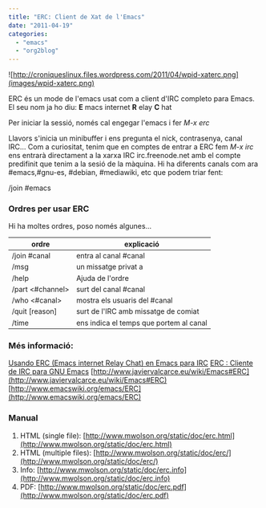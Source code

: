```yaml
---
title: "ERC: Client de Xat de l'Emacs"
date: "2011-04-19"
categories: 
  - "emacs"
  - "org2blog"
---
```


![http://croniqueslinux.files.wordpress.com/2011/04/wpid-xaterc.png](images/wpid-xaterc.png)

ERC és un mode de l'emacs usat com a client d'IRC completo para Emacs. El seu nom ja ho diu: **E** macs internet **R** elay **C** hat

Per iniciar la sessió, només cal engegar l'emacs i fer _M-x erc_

Llavors s'inicia un minibuffer i ens pregunta el nick, contrasenya, canal IRC… Com a curiositat, tenim que en comptes de entrar a ERC fem _M-x irc_ ens entrarà directament a la xarxa IRC irc.freenode.net amb el compte predifinit que tenim a la sesió de la màquina. Hi ha diferents canals com ara #emacs,#gnu-es, #debian, #mediawiki, etc que podem triar fent:

/join #emacs

### Ordres per usar ERC

Hi ha moltes ordres, poso només algunes…

| ordre | explicació |
| --- | --- |
| /join #canal | entra al canal #canal |
| /msg <nickname> <message> | un missatge privat <message> a <nickname> |
| /help <keyword> | Ajuda de l'ordre <keyword> |
| /part <#channel> | surt del canal #canal |
| /who <#canal> | mostra els usuaris del #canal |
| /quit \[reason\] | surt de l'IRC amb missatge de comiat |
| /time | ens indica el temps que portem al canal |

### Més informació:

[Usando ERC (Emacs internet Relay Chat) en Emacs para IRC](http://www.blackhats.es/wordpress/?p=45) [ERC : Cliente de IRC para GNU Emacs](http://ovruni.wordpress.com/2011/03/30/erc-cliente-de-irc-para-gnu-emacs/) [http://www.javiervalcarce.eu/wiki/Emacs#ERC](http://www.javiervalcarce.eu/wiki/Emacs#ERC) [http://www.emacswiki.org/emacs/ERC](http://www.emacswiki.org/emacs/ERC)

### Manual

1. HTML (single file): [http://www.mwolson.org/static/doc/erc.html](http://www.mwolson.org/static/doc/erc.html)
2. HTML (multiple files): [http://www.mwolson.org/static/doc/erc/](http://www.mwolson.org/static/doc/erc/)
3. Info: [http://www.mwolson.org/static/doc/erc.info](http://www.mwolson.org/static/doc/erc.info)
4. PDF: [http://www.mwolson.org/static/doc/erc.pdf](http://www.mwolson.org/static/doc/erc.pdf)
